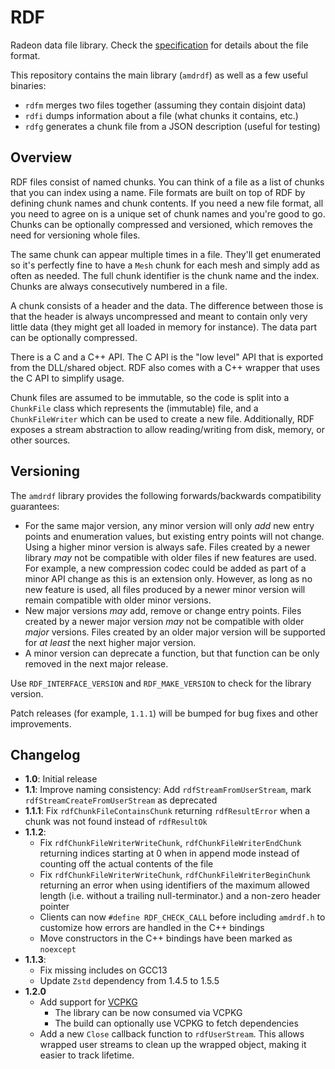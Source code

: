 # RDF

Radeon data file library. Check the [specification](docs/specification.md) for details about the file format.

This repository contains the main library (`amdrdf`) as well as a few useful binaries:

* `rdfm` merges two files together (assuming they contain disjoint data)
* `rdfi` dumps information about a file (what chunks it contains, etc.)
* `rdfg` generates a chunk file from a JSON description (useful for testing)

## Overview

RDF files consist of named chunks. You can think of a file as a list of chunks that you can index using a name. File formats are built on top of RDF by defining chunk names and chunk contents. If you need a new file format, all you need to agree on is a unique set of chunk names and you're good to go. Chunks can be optionally compressed and versioned, which removes the need for versioning whole files.

The same chunk can appear multiple times in a file. They'll get enumerated so it's perfectly fine to have a `Mesh` chunk for each mesh and simply add as often as needed. The full chunk identifier is the chunk name and the index. Chunks are always consecutively numbered in a file.

A chunk consists of a header and the data. The difference between those is that the header is always uncompressed and meant to contain only very little data (they might get all loaded in memory for instance). The data part can be optionally compressed.

There is a C and a C++ API. The C API is the "low level" API that is exported from the DLL/shared object. RDF also comes with a C++ wrapper that uses the C API to simplify usage.

Chunk files are assumed to be immutable, so the code is split into a `ChunkFile` class which represents the (immutable) file, and a `ChunkFileWriter` which can be used to create a new file. Additionally, RDF exposes a stream abstraction to allow reading/writing from disk, memory, or other sources.

## Versioning

The `amdrdf` library provides the following forwards/backwards compatibility guarantees:

* For the same major version, any minor version will only *add* new entry points and enumeration values, but existing entry points will not change. Using a higher minor version is always safe. Files created by a newer library *may* not be compatible with older files if new features are used. For example, a new compression codec could be added as part of a minor API change as this is an extension only. However, as long as no new feature is used, all files produced by a newer minor version will remain compatible with older minor versions.
* New major versions *may* add, remove or change entry points. Files created by a newer major version *may* not be compatible with older *major* versions. Files created by an older major version will be supported for *at least* the next higher major version.
* A minor version can deprecate a function, but that function can be only removed in the next major release.

Use `RDF_INTERFACE_VERSION` and `RDF_MAKE_VERSION` to check for the library version.

Patch releases (for example, `1.1.1`) will be bumped for bug fixes and other improvements.

## Changelog

* **1.0**: Initial release
* **1.1**: Improve naming consistency: Add `rdfStreamFromUserStream`, mark `rdfStreamCreateFromUserStream` as deprecated
* **1.1.1**: Fix `rdfChunkFileContainsChunk` returning `rdfResultError` when a chunk was not found instead of `rdfResultOk`
* **1.1.2**:
  * Fix `rdfChunkFileWriterWriteChunk`, `rdfChunkFileWriterEndChunk` returning indices starting at 0 when in append mode instead of counting off the actual contents of the file
  * Fix `rdfChunkFileWriterWriteChunk`, `rdfChunkFileWriterBeginChunk` returning an error when using identifiers of the maximum allowed length (i.e. without a trailing null-terminator.) and a non-zero header pointer
  * Clients can now `#define RDF_CHECK_CALL` before including `amdrdf.h` to customize how errors are handled in the C++ bindings
  * Move constructors in the C++ bindings have been marked as `noexcept`
* **1.1.3**:
  * Fix missing includes on GCC13
  * Update `Zstd` dependency from 1.4.5 to 1.5.5
* **1.2.0**
  * Add support for [VCPKG](https://vcpkg.io/)
    * The library can be now consumed via VCPKG
    * The build can optionally use VCPKG to fetch dependencies
  * Add a new `Close` callback function to `rdfUserStream`. This allows wrapped user streams to clean up the wrapped object, making it easier to track lifetime.
